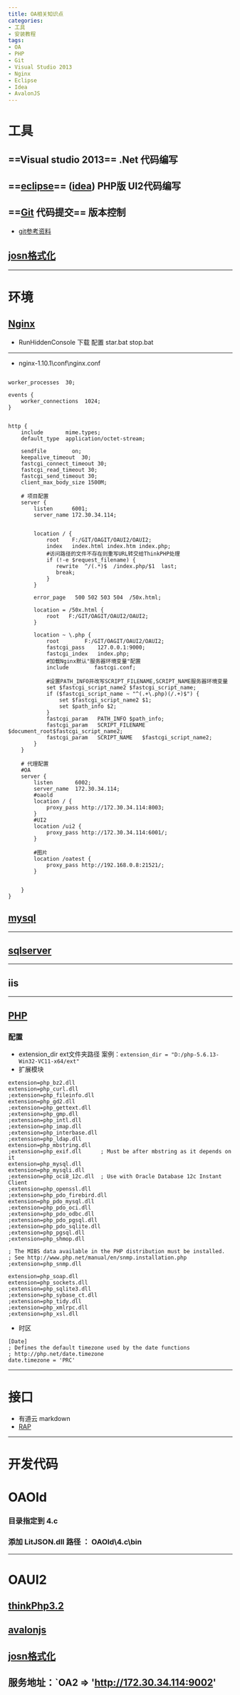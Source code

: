 ```yaml
---
title: OA相关知识点
categories:
- 工具
- 安装教程
tags:
- OA
- PHP
- Git
- Visual Studio 2013
- Nginx
- Eclipse
- Idea
- AvalonJS
---
```

# 工具
## ==Visual studio 2013==  .Net 代码编写
## ==[eclipse]((https://www.eclipse.org/downloads/download.php?file=/oomph/epp/neon/R3/eclipse-inst-win64.exe))== ([idea](http://www.jetbrains.com/products.html?fromMenu#lang=php-lang))  PHP版  UI2代码编写
## ==[Git](https://git-scm.com/) 代码提交==  版本控制
- [git参考资料](http://note.youdao.com/noteshare?id=58e9b02ac9117dfd0b0b63bcbb133196&sub=61007728B1854529AADF618A1DF82B32) 

## [josn格式化](http://json.cn/)
---
# 环境

## [Nginx](http://nginx.org/)
- RunHiddenConsole 下载   配置  star.bat stop.bat
---
- nginx-1.10.1\conf\nginx.conf
```

worker_processes  30;

events {
    worker_connections  1024;
}


http {
	include       mime.types;
	default_type  application/octet-stream;

	sendfile        on;
	keepalive_timeout  30;
	fastcgi_connect_timeout 30;
	fastcgi_read_timeout 30;
	fastcgi_send_timeout 30;
	client_max_body_size 1500M;
	
	# 项目配置
	server {
		listen		6001;
		server_name	172.30.34.114;


		location / {
			root	F:/GIT/OAGIT/OAUI2/OAUI2;
			index	index.html index.htm index.php;
			#访问路径的文件不存在则重写URL转交给ThinkPHP处理  
			if (!-e $request_filename) {  
			   rewrite  ^/(.*)$  /index.php/$1  last;  
			   break;  
			}  
		}

		error_page   500 502 503 504  /50x.html;

		location = /50x.html {
			root   F:/GIT/OAGIT/OAUI2/OAUI2;
		}

		location ~ \.php {
			root		F:/GIT/OAGIT/OAUI2/OAUI2;
			fastcgi_pass	127.0.0.1:9000;
			fastcgi_index	index.php;
			#加载Nginx默认"服务器环境变量"配置  
			include        fastcgi.conf;  
			  
			#设置PATH_INFO并改写SCRIPT_FILENAME,SCRIPT_NAME服务器环境变量  
			set $fastcgi_script_name2 $fastcgi_script_name;  
			if ($fastcgi_script_name ~ "^(.+\.php)(/.+)$") {  
			    set $fastcgi_script_name2 $1;  
			    set $path_info $2;  
			}  
			fastcgi_param   PATH_INFO $path_info;  
			fastcgi_param   SCRIPT_FILENAME   $document_root$fastcgi_script_name2;  
			fastcgi_param   SCRIPT_NAME   $fastcgi_script_name2;  
		}
	}
	
	# 代理配置
	#OA
	server {
		listen       6002;
		server_name  172.30.34.114;
		#oaold
		location / {
			proxy_pass http://172.30.34.114:8003;
		}
		#UI2
		location /ui2 {
			proxy_pass http://172.30.34.114:6001/;
		}
		
		#图片
		location /oatest {
			proxy_pass http://192.168.0.8:21521/;
		}
		
		
	}
}

```
## [mysql]()
---
## [sqlserver]()
---
## iis
---
## [PHP](http://windows.php.net/download#php-5.6)
### 配置  
- extension_dir  ext文件夹路径  案例：`extension_dir = "D:/php-5.6.13-Win32-VC11-x64/ext"`
- 扩展模块
```
extension=php_bz2.dll
extension=php_curl.dll
;extension=php_fileinfo.dll
extension=php_gd2.dll
;extension=php_gettext.dll
;extension=php_gmp.dll
;extension=php_intl.dll
;extension=php_imap.dll
;extension=php_interbase.dll
;extension=php_ldap.dll
extension=php_mbstring.dll
;extension=php_exif.dll      ; Must be after mbstring as it depends on it
extension=php_mysql.dll
extension=php_mysqli.dll
;extension=php_oci8_12c.dll  ; Use with Oracle Database 12c Instant Client
;extension=php_openssl.dll
;extension=php_pdo_firebird.dll
extension=php_pdo_mysql.dll
;extension=php_pdo_oci.dll
;extension=php_pdo_odbc.dll
;extension=php_pdo_pgsql.dll
;extension=php_pdo_sqlite.dll
;extension=php_pgsql.dll
;extension=php_shmop.dll

; The MIBS data available in the PHP distribution must be installed. 
; See http://www.php.net/manual/en/snmp.installation.php 
;extension=php_snmp.dll

extension=php_soap.dll
extension=php_sockets.dll
;extension=php_sqlite3.dll
;extension=php_sybase_ct.dll
;extension=php_tidy.dll
;extension=php_xmlrpc.dll
;extension=php_xsl.dll
```
- 时区
```
[Date]
; Defines the default timezone used by the date functions
; http://php.net/date.timezone
date.timezone = 'PRC'
```

---
# 接口
- 有道云 markdown
- [RAP](http://192.168.2.200:8081)

---
# 开发代码
# OAOld
### 目录指定到 4.c
### 添加   LitJSON.dll   路径  ： OAOld\4.c\bin

---
# OAUI2
## [thinkPhp3.2](https://www.kancloud.cn/manual/thinkphp/1678)
## [avalonjs](http://avalonjs.coding.me/directive.html)
## [josn格式化](http://json.cn/)
## 服务地址：`OA2 => 'http://172.30.34.114:9002'
